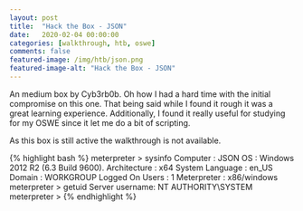 ```yaml
---
layout: post
title:  "Hack the Box - JSON"
date:   2020-02-04 00:00:00
categories: [walkthrough, htb, oswe]
comments: false
featured-image: /img/htb/json.png
featured-image-alt: "Hack the Box - JSON"
---
```


An medium box by Cyb3rb0b.  Oh how I had a hard time with the initial compromise on this one.  That being said while I found it rough it was a great learning experience.  Additionally, I found it really useful for studying for my OSWE since it let me do a bit of scripting.  

As this box is still active the walkthrough is not available.

{% highlight bash %}
meterpreter > sysinfo
Computer        : JSON
OS              : Windows 2012 R2 (6.3 Build 9600).
Architecture    : x64
System Language : en_US
Domain          : WORKGROUP
Logged On Users : 1
Meterpreter     : x86/windows
meterpreter > getuid
Server username: NT AUTHORITY\SYSTEM
meterpreter >
{% endhighlight %}
